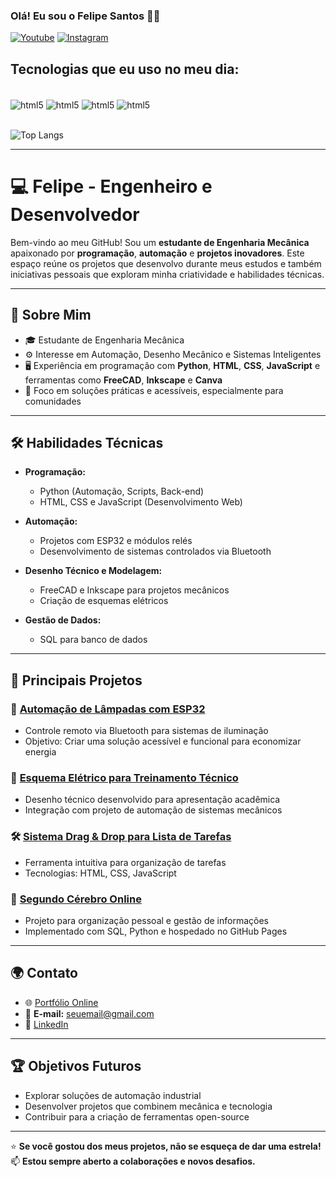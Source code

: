 ### Olá! Eu sou o Felipe Santos 👋🏾

[![Youtube](https://img.shields.io/badge/YouTube-FF0000?style=for-the-badge&logo=youtube&logoColor=white)](https://www.youtube.com/@Mechanic_Dev)
[![Instagram](https://img.shields.io/badge/Instagram-E4405F?style=for-the-badge&logo=instagram&logoColor=white)](https://www.instagram.com/mechanic_dev0/)

## Tecnologias que eu uso no meu dia:

<div style="display: inline_block"><br/>
    <img align="center" alt="html5" src="https://img.shields.io/badge/HTML5-E34F26?style=for-the-badge&logo=html5&logoColor=white" />
    <img align="center" alt="html5" src="https://img.shields.io/badge/CSS3-1572B6?style=for-the-badge&logo=css3&logoColor=white" />
    <img align="center" alt="html5" src="https://img.shields.io/badge/JavaScript-323330?style=for-the-badge&logo=javascript&logoColor=F7DF1E" />
    <img align="center" alt="html5" src="https://img.shields.io/badge/Python-14354C?style=for-the-badge&logo=python&logoColor=white" />
</div><br/>

![Top Langs](https://github-readme-stats.vercel.app/api/top-langs/?username=felipesantosf1&size_weight=0.5&count_weight=0.5&height=500)

-------------------------

# 💻 **Felipe - Engenheiro e Desenvolvedor**

Bem-vindo ao meu GitHub! Sou um **estudante de Engenharia Mecânica** apaixonado por **programação**, **automação** e **projetos inovadores**. Este espaço reúne os projetos que desenvolvo durante meus estudos e também iniciativas pessoais que exploram minha criatividade e habilidades técnicas.

---

## 🌟 **Sobre Mim**

- 🎓 Estudante de Engenharia Mecânica  
- ⚙️ Interesse em Automação, Desenho Mecânico e Sistemas Inteligentes  
- 🖥️ Experiência em programação com **Python**, **HTML**, **CSS**, **JavaScript** e ferramentas como **FreeCAD**, **Inkscape** e **Canva**  
- 🎯 Foco em soluções práticas e acessíveis, especialmente para comunidades  

---

## 🛠️ **Habilidades Técnicas**

- **Programação:**  
  - Python (Automação, Scripts, Back-end)  
  - HTML, CSS e JavaScript (Desenvolvimento Web)  

- **Automação:**  
  - Projetos com ESP32 e módulos relés  
  - Desenvolvimento de sistemas controlados via Bluetooth  

- **Desenho Técnico e Modelagem:**  
  - FreeCAD e Inkscape para projetos mecânicos  
  - Criação de esquemas elétricos  

- **Gestão de Dados:**  
  - SQL para banco de dados  

---

## 📂 **Principais Projetos**

### 🔦 [Automação de Lâmpadas com ESP32](https://github.com/seuprojeto)
- Controle remoto via Bluetooth para sistemas de iluminação  
- Objetivo: Criar uma solução acessível e funcional para economizar energia  

### 📑 [Esquema Elétrico para Treinamento Técnico](https://github.com/seuprojeto)
- Desenho técnico desenvolvido para apresentação acadêmica  
- Integração com projeto de automação de sistemas mecânicos  

### 🛠️ [Sistema Drag & Drop para Lista de Tarefas](https://github.com/seuprojeto)
- Ferramenta intuitiva para organização de tarefas  
- Tecnologias: HTML, CSS, JavaScript  

### 🧠 [Segundo Cérebro Online](https://github.com/seuprojeto)
- Projeto para organização pessoal e gestão de informações  
- Implementado com SQL, Python e hospedado no GitHub Pages  

---

## 🌍 **Contato**

- 🌐 [Portfólio Online](https://seusite.com)  
- 📧 **E-mail:** [seuemail@gmail.com](mailto:seuemail@gmail.com)  
- 💼 [LinkedIn](https://linkedin.com/in/seuperfil)  

---

## 🏆 **Objetivos Futuros**

- Explorar soluções de automação industrial  
- Desenvolver projetos que combinem mecânica e tecnologia  
- Contribuir para a criação de ferramentas open-source  

---

⭐ **Se você gostou dos meus projetos, não se esqueça de dar uma estrela!**  
📫 **Estou sempre aberto a colaborações e novos desafios.**

